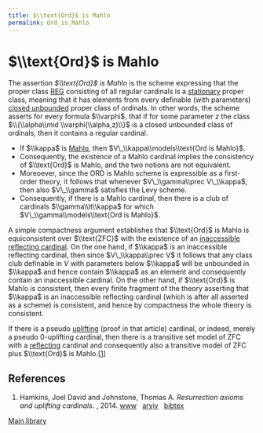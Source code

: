 ```yaml
---
title: $\\text{Ord}$ is Mahlo
permalink: Ord_is_Mahlo
---
```

# $\\text{Ord}$ is Mahlo











The assertion *$\\text{Ord}$ is Mahlo* is the scheme expressing that the
proper class
<a href="index.php?title=REG&amp;action=edit&amp;redlink=1" class="new" title="REG (page does not exist)">REG</a>
consisting of all regular cardinals is a
<a href="Stationary" class="mw-redirect" title="Stationary">stationary</a>
proper class, meaning that it has elements from every definable (with
parameters)
<a href="index.php?title=Closed_unbounded&amp;action=edit&amp;redlink=1" class="new" title="Closed unbounded (page does not exist)">closed unbounded</a>
proper class of ordinals. In other words, the scheme asserts for every
formula $\\varphi$, that if for some parameter $z$ the class
$\\{\\alpha\\mid \\varphi(\\alpha,z)\\}$ is a closed unbounded class of
ordinals, then it contains a regular cardinal.

-   If $\\kappa$ is
    [Mahlo](Mahlo "Mahlo"),
    then $V\_\\kappa\\models\\text{Ord is Mahlo}$.
-   Consequently, the existence of a Mahlo cardinal implies the
    consistency of $\\text{Ord}$ is Mahlo, and the two notions are not
    equivalent.
-   Moreoever, since the ORD is Mahlo scheme is expressible as a
    first-order theory, it follows that whenever $V\_\\gamma\\prec
    V\_\\kappa$, then also $V\_\\gamma$ satisfies the Levy scheme.
-   Consequently, if there is a Mahlo cardinal, then there is a club of
    cardinals $\\gamma\\lt\\kappa$ for which
    $V\_\\gamma\\models\\text{Ord is Mahlo}$.

A simple compactness argument establishes that $\\text{Ord}$ is Mahlo is
equiconsistent over $\\text{ZFC}$ with the existence of an
<a href="Inaccessible_reflecting_cardinal" class="mw-redirect" title="Inaccessible reflecting cardinal">inaccessible reflecting cardinal</a>.
On the one hand, if $\\kappa$ is an inaccessible reflecting cardinal,
then since $V\_\\kappa\\prec V$ it follows that any class club definable
in $V$ with parameters below $\\kappa$ will be unbounded in $\\kappa$
and hence contain $\\kappa$ as an element and consequently contain an
inaccessible cardinal. On the other hand, if $\\text{Ord}$ is Mahlo is
consistent, then every finite fragment of the theory asserting that
$\\kappa$ is an inaccessible reflecting cardinal (which is after all
asserted as a scheme) is consistent, and hence by compactness the whole
theory is consistent.

If there is a pseudo
[uplifting](Uplifting "Uplifting")
(proof in that article) cardinal, or indeed, merely a pseudo
$0$-uplifting cardinal, then there is a transitive set model of ZFC with
a
[reflecting](Reflecting "Reflecting")
cardinal and consequently also a transitive model of ZFC plus
$\\text{Ord}$ is
Mahlo.\[[1](#bibkey_HamkinsJohnstone:ResurrectionAxioms)\]

## References

1.  <span id="bibkey_HamkinsJohnstone:ResurrectionAxioms">Hamkins, Joel
    David and Johnstone, Thomas A. *Resurrection axioms and uplifting
    cardinals.* , 2014.
    <a href="http://jdh.hamkins.org/resurrection-axioms-and-uplifting-cardinals/" class="extiw">www</a>   <a href="http://web.archive.org/web/20191005075336/http://arxiv.org/abs/1307.3602" class="extiw">arχiv</a>   <a href="javascript:bibpopup(&#39;@article%7BHamkinsJohnstone:ResurrectionAxioms,%20%20AUTHOR%20=%20%20%20%20%20%20%20%7BHamkins,%20Joel%20David%20and%20Johnstone,%20Thomas%20A.%7D,%3Cbr%3E%20%20TITLE%20=%20%20%20%20%20%20%20%20%7BResurrection%20axioms%20and%20uplifting%20cardinals%7D,%3Cbr%3E%20%20YEAR%20=%20%20%20%20%20%20%20%20%20%7B2014%7D,%3Cbr%3E%20%20url%20=%20%20%20%20%20%20%20%20%20%20%7Bhttp://jdh.hamkins.org/resurrection-axioms-and-uplifting-cardinals/%7D,%3Cbr%3E%20%20eprint%20=%20%20%20%20%20%20%20%7B1307.3602%7D,%3Cbr%3E%7D&#39;)" class="bibtex">bibtex</a></span>

[Main
library](Library "Library")



